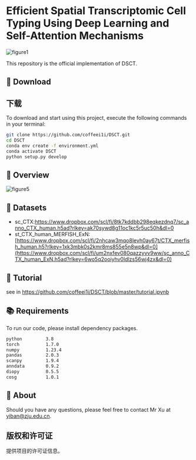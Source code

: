 # Efficient Spatial Transcriptomic Cell Typing Using Deep Learning and Self-Attention Mechanisms
![figure1](https://github.com/coffeei1i/DSCT/assets/97372807/c98745e2-321e-43d7-a16b-b746d0ea587d)

This repository is the official implementation of DSCT.
## 🚨 Download

## 下载
To download and start using this project, execute the following commands in your terminal:


```bash
git clone https://github.com/coffeei1i/DSCT.git
cd DSCT
conda env create -f environment.yml
conda activate DSCT
python setup.py develop
```


## 🚀 Overview
![figure5](https://github.com/coffeei1i/DSCT/assets/97372807/2dbf66e3-6941-4910-a6cf-1b5a2aabad2b)

## 🔔 Datasets

- sc_CTX:https://www.dropbox.com/scl/fi/8tk7kddbb298eqkezdnq7/sc_anno_CTX_human.h5ad?rlkey=ak70sywd8g11oc1kc5r5uc50h&dl=0
- st_CTX_human_MERFISH_ExN:[https://www.dropbox.com/scl/fi/2nhcaw3mqo8levh0ay67t/CTX_merfish_human.h5?rlkey=1xk3mbk0s2kmr8ms855e5n8wp&dl=0](https://www.dropbox.com/scl/fi/um2nxfev080qazzyvv9ww/sc_anno_CTX_human_ExN.h5ad?rlkey=6wo5q2ooiyhv0ldlzs56wj4zx&dl=0)

## 🤖 Tutorial

see in https://github.com/coffeei1i/DSCT/blob/master/tutorial.ipynb



## 📚 Requirements
To run our code, please install dependency packages.
```bash
python         3.8
torch          1.7.0
numpy          1.23.4
pandas         2.0.3
scanpy         1.9.4
anndata        0.9.2
diopy          0.5.5
cosg           1.0.1
```


## 🤝 About

Should you have any questions, please feel free to contact Mr Xu at yiban@zju.edu.cn.

## 版权和许可证

提供项目的许可证信息。
